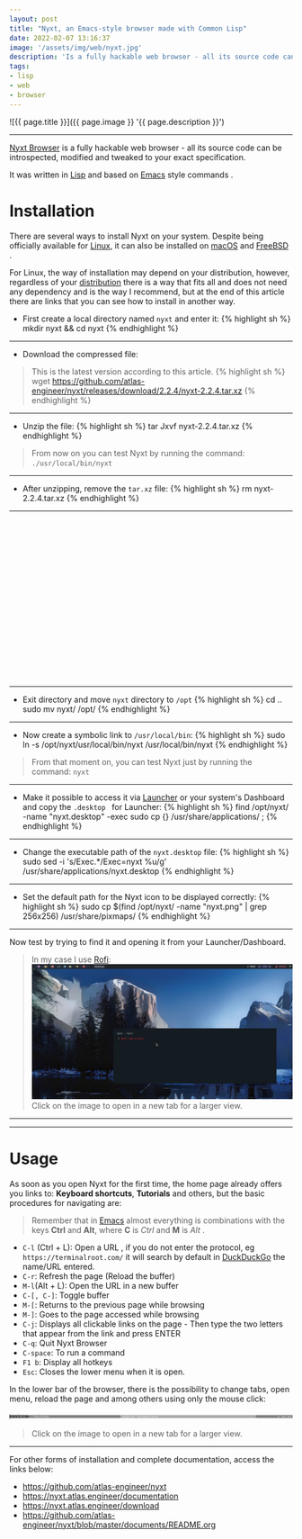 ```yaml
---
layout: post
title: "Nyxt, an Emacs-style browser made with Common Lisp"
date: 2022-02-07 13:16:37
image: '/assets/img/web/nyxt.jpg'
description: 'Is a fully hackable web browser - all its source code can be introspected, modified and tweaked to your exact specification.'
tags:
- lisp
- web
- browser
---
```


![{{ page.title }}]({{ page.image }} '{{ page.description }}')

---

[Nyxt Browser](https://nyxt.atlas.engineer/) is a fully hackable web browser - all its source code can be introspected, modified and tweaked to your exact specification.

It was written in [Lisp](https://nyxt.atlas.engineer/) and based on [Emacs](https://www.gnu.org/software/emacs/) style commands .

# Installation
There are several ways to install Nyxt on your system. Despite being officially available for [Linux](https://terminalroot.com/tags#linux), it can also be installed on [macOS](https://terminalroot.com/tags#macos) and [ FreeBSD](https://terminalroot.com/tags#freebsd) .

For Linux, the way of installation may depend on your distribution, however, regardless of your [distribution](https://terminalroot.com/tags#distros) there is a way that fits all and does not need any dependency and is the way I recommend, but at the end of this article there are links that you can see how to install in another way.

+ First create a local directory named `nyxt` and enter it:
{% highlight sh %}
mkdir nyxt && cd nyxt
{% endhighlight %}

---

+ Download the compressed file:
> This is the latest version according to this article.
{% highlight sh %}
wget https://github.com/atlas-engineer/nyxt/releases/download/2.2.4/nyxt-2.2.4.tar.xz
{% endhighlight %}

---

+ Unzip the file:
{% highlight sh %}
tar Jxvf nyxt-2.2.4.tar.xz
{% endhighlight %}
> From now on you can test Nyxt by running the command: `./usr/local/bin/nyxt`

---

+ After unzipping, remove the `tar.xz` file:
{% highlight sh %}
rm nyxt-2.2.4.tar.xz
{% endhighlight %}

---

<!-- SQUARE - GAMES ROOT -->
<script async src="//pagead2.googlesyndication.com/pagead/js/adsbygoogle.js"></script>
<ins class="adsbygoogle"
style="display:inline-block;width:336px;height:280px"
data-ad-client="ca-pub-2838251107855362"
data-ad-slot="5351066970"></ins>
<script>
(adsbygoogle = window.adsbygoogle || []).push({});
</script>

---

+ Exit directory and move `nyxt` directory to `/opt`
{% highlight sh %}
cd ..
sudo mv nyxt/ /opt/
{% endhighlight %}

---

+ Now create a symbolic link to `/usr/local/bin`:
{% highlight sh %}
sudo ln -s /opt/nyxt/usr/local/bin/nyxt /usr/local/bin/nyxt
{% endhighlight %}
> From that moment on, you can test Nyxt just by running the command: `nyxt`

---

+ Make it possible to access it via [Launcher](https://terminalroot.com/12-best-launchers-for-linux/) or your system's Dashboard and copy the `.desktop ` for Launcher:
{% highlight sh %}
find /opt/nyxt/ -name "nyxt.desktop" -exec sudo cp {} /usr/share/applications/ \;
{% endhighlight %}

---

+ Change the executable path of the `nyxt.desktop` file:
{% highlight sh %}
sudo sed -i 's/Exec.*/Exec=nyxt %u/g' /usr/share/applications/nyxt.desktop
{% endhighlight %}

---

+ Set the default path for the Nyxt icon to be displayed correctly:
{% highlight sh %}
sudo cp $(find /opt/nyxt/ -name "nyxt.png" | grep 256x256) /usr/share/pixmaps/
{% endhighlight %}

---

Now test by trying to find it and opening it from your Launcher/Dashboard.
> In my case I use [Rofi](https://terminalroot.com/how-to-install-rofi-in-gentoo-and-create-shortcut-for-it-in-bspwm/):
[![Nyxt Launcher Rofi](/assets/img/web/nyxt-rofi.jpg)](/assets/img/web/nyxt-rofi.jpg)
> Click on the image to open in a new tab for a larger view.

---

<!-- RECTANGLE 2 - OnParagragraph -->
<script async src="//pagead2.googlesyndication.com/pagead/js/adsbygoogle.js"></script>
<ins class="adsbygoogle"
style="display:block; text-align:center;"
data-ad-layout="in-article"
data-ad-format="fluid"
data-ad-client="ca-pub-2838251107855362"
data-ad-slot="8549252987"></ins>
<script>
(adsbygoogle = window.adsbygoogle || []).push({});
</script>

---

# Usage
As soon as you open Nyxt for the first time, the home page already offers you links to: **Keyboard shortcuts**, **Tutorials** and others, but the basic procedures for navigating are:
> Remember that in [Emacs](https://terminalroot.com/top-10-best-code-editors-for-linux/) almost everything is combinations with the keys **Ctrl** and **Alt**, where **C** is *Ctrl* and **M** is *Alt* .

+ `C-l` (Ctrl + L): Open a URL , if you do not enter the protocol, eg `https://terminalroot.com/` it will search by default in [DuckDuckGo](https://duckduckgo.com/?q=https%3A%2F%2Fterminalroot.com%2F&t=h_&ia=web) the name/URL entered.
+ `C-r`: Refresh the page (Reload the buffer)
+ `M-l`(Alt + L): Open the URL in a new buffer
+ `C-[, C-]`: Toggle buffer
+ `M-[`: Returns to the previous page while browsing
+ `M-]`: Goes to the page accessed while browsing
+ `C-j`: Displays all clickable links on the page - Then type the two letters that appear from the link and press ENTER
+ `C-q`: Quit Nyxt Browser
+ `C-space`: To run a command
+ `F1 b`: Display all hotkeys
+ `Esc`: Closes the lower menu when it is open.

In the lower bar of the browser, there is the possibility to change tabs, open menu, reload the page and among others using only the mouse click:

[![Nyxt Bottom Bar](/assets/img/web/nyxt-bottom-bar.png)](/assets/img/web/nyxt-bottom-bar.png)
> Click on the image to open in a new tab for a larger view.

---

For other forms of installation and complete documentation, access the links below:
+ <https://github.com/atlas-engineer/nyxt>
+ <https://nyxt.atlas.engineer/documentation>
+ <https://nyxt.atlas.engineer/download>
+ <https://github.com/atlas-engineer/nyxt/blob/master/documents/README.org>


